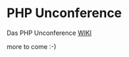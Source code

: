 PHP Unconference
================

Das PHP Unconference [WIKI](https://github.com/bootev/php_unconference/wiki)

more to come :-)
